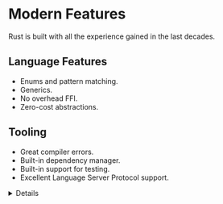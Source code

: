 # Modern Features

Rust is built with all the experience gained in the last decades.

## Language Features

* Enums and pattern matching.
* Generics.
* No overhead FFI.
* Zero-cost abstractions.

## Tooling

* Great compiler errors.
* Built-in dependency manager.
* Built-in support for testing.
* Excellent Language Server Protocol support.

<details>

Key points:

* Zero-cost abstractions, similar to C++, means that you don't have to 'pay'
  for higher-level programming constructs with memory or CPU. For example,
  writing a loop using `for` should result in roughly the same low level
  instructions as using the `.iter().fold()` construct.

* It may be worth mentioning that Rust enums are 'Algebraic Data Types', also
  known as 'sum types', which allow the type system to express things like
  `Option<T>` and `Result<T, E>`.

* Remind people to read the errors --- many developers have gotten used to
  ignore lengthy compiler output. The Rust compiler is significantly more
  talkative than other compilers. It will often provide you with _actionable_
  feedback, ready to copy-paste into your code.

* The Rust standard library is small compared to languages like Java, Python,
  and Go. Rust does not come with several things you might consider standard and
  essential:

  * a random number generator, but see [rand].
  * support for SSL or TLS, but see [rusttls].
  * support for JSON, but see [serde_json].

  The reasoning behind this is that functionality in the standard library cannot
  go away, so it has to be very stable. For the examples above, the Rust
  community is still working on finding the best solution --- and perhaps there
  isn't a single "best solution" for some of these things.

  Rust comes with a built-in package manager in the form of Cargo and this makes
  it trivial to download and compile third-party crates. A consequence of this
  is that the standard library can be smaller.

  Discovering good third-party crates can be a problem. Sites like
  <https://lib.rs/> help with this by letting you compare health metrics for
  crates to find a good and trusted one.
  
* [rust-analyzer] is a well supported LSP implementation used in major
  IDEs and text editors.

[rand]: https://docs.rs/rand/
[rusttls]: https://docs.rs/rustls/
[serde_json]: https://docs.rs/serde_json/
[rust-analyzer]: https://rust-analyzer.github.io/

</details>
